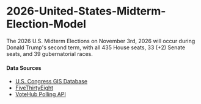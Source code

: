 # 2026-United-States-Midterm-Election-Model
The 2026 U.S. Midterm Elections on November 3rd, 2026 will occur during Donald Trump's second term, with all 435 House seats, 33 (+2) Senate seats, and 39 gubernatorial races.

#### Data Sources
-   [U.S. Congress GIS Database](https://simplemaps.com/data/congress)
-   [FiveThirtyEight](https://abcnews.go.com/538)
-   [VoteHub Polling API](https://portal.votehub.com)